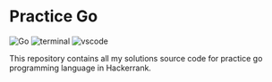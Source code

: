 # Practice Go
![Go](https://img.shields.io/badge/Go-00ADD8.svg?logo=Go&logoColor=white)
![terminal](https://img.shields.io/badge/Windows%20Terminal-4D4D4D?logo=Windows%20terminal&logoColor=white)
![vscode](https://img.shields.io/badge/Visual_Studio_Code-0078D4?&logo=visual%20studio%20code&logoColor=white)

This repository contains all my solutions source code for practice go programming language in Hackerrank.